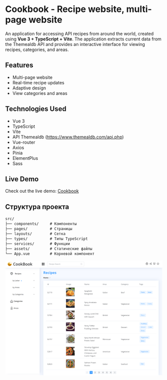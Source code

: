 # Cookbook - Recipe website, multi-page website
An application for accessing API recipes from around the world, created using **Vue 3 + TypeScript + Vite**.
The application extracts current data from the Themealdb API and provides an interactive interface for viewing recipes, categories, and areas.

## Features

- Multi-page website
- Real-time recipe updates
- Adaptive design
- View categories and areas

## Technologies Used

-  Vue 3
-  TypeScript
-  Vite
-  API Themealdb (https://www.themealdb.com/api.php)
-  Vue-router
-  Axios
-  Pinia
-  ElementPlus
-  Sass

## Live Demo

Check out the live demo: [Cookbook](https://olga-zyukina.github.io/cookbook-vue3-vite/dist/)

## Структура проекта

```
src/
├── components/     # Компоненты
├── pages/          # Страницы
├── layouts/        # Сетка
├── types/          # Типы TypeScript
├── services/       # Функции
├── assets/         # Cтатические файлы
└── App.vue         # Корневой компонент
```

<div><img src="https://github.com/Olga-Zyukina/cookbook-vue3-vite/blob/master/Screenshot.png" title="Cookbook" alt="Cookbook"/></div>
